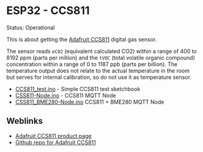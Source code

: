 # ESP32 - CCS811

Status: Operational

This is about getting the [Adafruit CCS811](https://www.adafruit.com/product/3566) digital gas sensor.

The sensor reads `eCO2` (equivalent calculated CO2) within a range of 400 to 8192 ppm (parts per million) and the `tVOC` (total volatile organic compound) concentration within a range of 0 to 1187 ppb (parts per billion). The temperature output does not relate to the actual temperature in the room but serves for internal calibration, so do not use it as temperature sensor.

* [CCS811_test.ino](CCS811_test.ino) - Simple CCS811 test sketchbook
* [CSS811-Node.ino](CSS811-Node.ino) - CCS811 MQTT Node
* [CSS811_BME280-Node.ino](CSS811_BME280-Node.ino) CCS811 + BME280 MQTT Node

## Weblinks

* [Adafruit CCS811 product page](https://www.adafruit.com/product/3566)
* [Github repo for Adafruit CCS811](https://github.com/adafruit/Adafruit_CCS811)